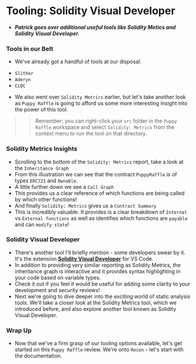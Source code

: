 # Tooling: Solidity Visual Developer
- ***Patrick goes over additional useful tools like Solidity Metics and Solidity Visual Developer.***

### Tools in our Belt
- We've already got a handful of tools at our disposal.

* `Slither`
* `Aderyn`
* `CLOC`

- We also went over `Solidity Metrics` earlier, but let's take another look as `Puppy Raffle` is going to afford us some more interesting insight into the power of this tool.

>> Remember: you can right-click your `src` folder in the `Puppy Raffle` workspace and select `Solidity: Metrics` from the context menu to run the tool on that directory.

### Solidity Metrics Insights
- Scrolling to the bottom of the `Solidity: Metrics` report, take a look at the `Inheritance Graph`
- From this illustration we can see that the contract `PuppyRaffle` is of types `ERC721` and `Ownable`.
- A little further down we see a `Call Graph`
- This provides us a clear reference of which functions are being called by which other functions!
- And finally `Solidity: Metrics` gives us a `Contract Summary`
- This is incredibly valuable. It provides is a clear breakdown of `Internal` vs `External functions` as well as identifies which functions are `payable` and can `modify state`!

### Solidity Visual Developer
- There's another tool I'll briefly mention - some developers swear by it. It's the extension **[Solidity Visual Developer](https://marketplace.visualstudio.com/items?itemName=tintinweb.solidity-visual-auditor)** for VS Code.
- In addition to providing very similar reporting as Solidity Metrics, the inheritance graph is interactive and it provides syntax highlighting in your code based on variable types.
- Check it out if you feel it would be useful for adding some clarity to your development and security reviews!
- Next we're going to dive deeper into the exciting world of static analysis tools. We'll take a closer look at the Solidity Metrics tool, which we introduced before, and also explore another tool known as Solidity Visual Developer.

### Wrap Up
- Now that we've a firm grasp of our tooling options available, let's get started on this `Puppy Raffle` review. We're onto `Recon` - let's start with the documentation.
